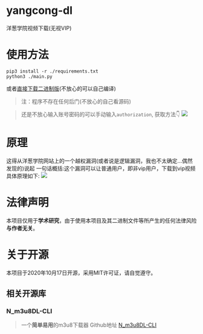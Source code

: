 # yangcong-dl
洋葱学院视频下载(无视VIP)

# 使用方法
```shell
pip3 install -r ./requirements.txt
python3 ./main.py
```
或者[直接下载二进制版](https://github.com/ravizhan/yangcong-dl/releases)(不放心的可以自己编译)

>注：程序不存在任何后门(不放心的自己看源码)

>还是不放心输入账号密码的可以手动输入`authorization`, 获取方法👇
>![](https://i.mji.rip/2023/11/05/ee71beac66602915dca8a796c446d77b.png)
# 原理
这得从洋葱学院网站上的一个越权漏洞(或者说是逻辑漏洞，我也不太确定...偶然发现的)说起
一句话概括:这个漏洞可以让普通用户，即非vip用户，下载到vip视频
具体原理如下:
![](https://cdn.cncn3.cn/webstatic/2021_cO4S4DJ6/yangcong-dl.svg)
# 法律声明
本项目仅用于**学术研究**，由于使用本项目及其二进制文件等所产生的任何法律风险**与作者无关**。

# 关于开源
本项目于2020年10月17日开源，采用MIT许可证，请自觉遵守。
## 相关开源库
### N_m3u8DL-CLI
>一个**简单易用**的m3u8下载器
Github地址 [N_m3u8DL-CLI](https://github.com/nilaoda/N_m3u8DL-CLI)
